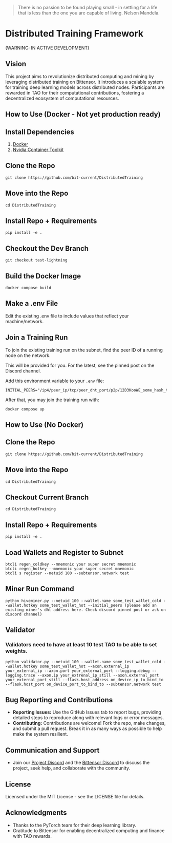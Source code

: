 > There is no passion to be found playing small - in settling for a life that is less than the one you are capable of living. Nelson Mandela.

# Distributed Training Framework

(WARNING: IN ACTIVE DEVELOPMENT)

## Vision

This project aims to revolutionize distributed computing and mining by leveraging distributed training on Bittensor. It introduces a scalable system for training deep learning models across distributed nodes. Participants are rewarded in TAO for their computational contributions, fostering a decentralized ecosystem of computational resources.

## How to Use (Docker - Not yet production ready)

## Install Dependencies

1. [Docker](https://docs.docker.com/engine/install/)
2. [Nvidia Container Toolkit](https://docs.nvidia.com/datacenter/cloud-native/container-toolkit/latest/install-guide.html)

## Clone the Repo

```
git clone https://github.com/bit-current/DistributedTraining
```

## Move into the Repo

```
cd DistributedTraining
```

## Install Repo + Requirements

```
pip install -e .
```

## Checkout the Dev Branch

```
git checkout test-lightning
```

## Build the Docker Image

```
docker compose build
```

## Make a .env File

Edit the existing .env file to include values that reflect your machine/network.

## Join a Training Run

To join the existing training run on the subnet, find the peer ID of a running node on the network.

This will be provided for you. For the latest, see the pinned post on the Discord channel.

Add this environment variable to your `.env` file:

```
INITIAL_PEERS="/ip4/peer_ip/tcp/peer_dht_port/p2p/12D3KooWE_some_hash_that_looks_like_this_VqgXKo9EUQ4hguny9"
```

After that, you may join the training run with:

```
docker compose up
```

## How to Use (No Docker)

## Clone the Repo

```
git clone https://github.com/bit-current/DistributedTraining
```

## Move into the Repo

```
cd DistributedTraining
```

## Checkout Current Branch

```
cd DistributedTraining
```

## Install Repo + Requirements

```
pip install -e .
```

## Load Wallets and Register to Subnet

```
btcli regen_coldkey --mnemonic your super secret mnemonic
btcli regen_hotkey --mnemonic your super secret mnemonic
btcli s register --netuid 100 --subtensor.network test
```

## Miner Run Command

```
python hiveminer.py --netuid 100 --wallet.name some_test_wallet_cold --wallet.hotkey some_test_wallet_hot --initial_peers (please add an existing miner's dht address here. Check discord pinned post or ask on discord channel)
```

## Validator

### Validators need to have at least 10 test TAO to be able to set weights.

```
python validator.py --netuid 100 --wallet.name some_test_wallet_cold --wallet.hotkey some_test_wallet_hot --axon.external_ip your_external_ip --axon.port your_external_port --logging.debug --logging.trace --axon.ip your_extrenal_ip_still --axon.external_port your_external_port_still --flask.host_address on_device_ip_to_bind_to --flask.host_port on_device_port_to_bind_to --subtensor.network test
```

## Bug Reporting and Contributions

- **Reporting Issues:** Use the GitHub Issues tab to report bugs, providing detailed steps to reproduce along with relevant logs or error messages.
- **Contributing:** Contributions are welcome! Fork the repo, make changes, and submit a pull request. Break it in as many ways as possible to help make the system resilient.

## Communication and Support

- Join our [Project Discord](#) and the [Bittensor Discord](#) to discuss the project, seek help, and collaborate with the community.

## License

Licensed under the MIT License - see the LICENSE file for details.

## Acknowledgments

- Thanks to the PyTorch team for their deep learning library.
- Gratitude to Bittensor for enabling decentralized computing and finance with TAO rewards.
